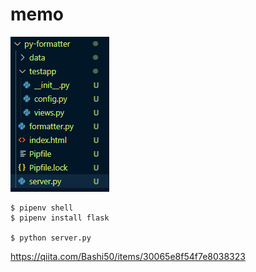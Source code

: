 # memo

![directly const](img/dir1.png)


```
$ pipenv shell
$ pipenv install flask

$ python server.py
```

https://qiita.com/Bashi50/items/30065e8f54f7e8038323